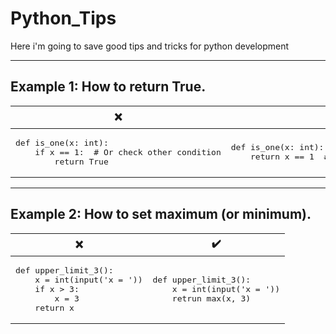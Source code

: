 # Python_Tips
Here i'm going to save good tips and tricks for python development
<hr>

## Example 1: How to return True.
<table>
  <thead><tr><th>❌</th><th>✔️</th></tr></thead>
  <tbody>
    <tr>
      <td><pre>def is_one(x: int):<br>    if x == 1:  # Or check other condition<br>        return True</pre></td>
      <td><pre>def is_one(x: int):<br>    return x == 1  # Or return other condition</pre></td>
    </tr>
  </tbody>
</table>
<hr>

## Example 2: How to set maximum (or minimum).
<table>
  <thead><tr><th>❌</th><th>✔️</th></tr></thead>
  <tbody>
    <tr>
      <td><pre>def upper_limit_3():<br>    x = int(input('x = '))<br>    if x > 3:<br>        x = 3<br>    return x</pre></td>
      <td><pre>def upper_limit_3():<br>    x = int(input('x = '))<br>    retrun max(x, 3)</pre></td>
    </tr>
  </tbody>
</table>

